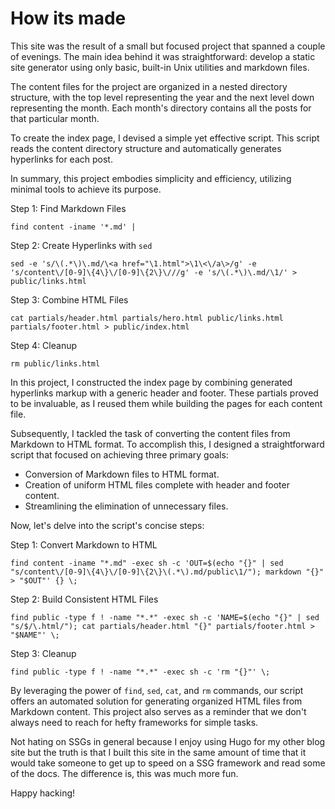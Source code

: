 # How its made

This site was the result of a small but focused project that spanned a couple of evenings. The main idea behind it was straightforward: develop a static site generator using only basic, built-in Unix utilities and markdown files.

The content files for the project are organized in a nested directory structure, with the top level representing the year and the next level down representing the month. Each month's directory contains all the posts for that particular month.

To create the index page, I devised a simple yet effective script. This script reads the content directory structure and automatically generates hyperlinks for each post.

In summary, this project embodies simplicity and efficiency, utilizing minimal tools to achieve its purpose.

Step 1: Find Markdown Files

    find content -iname '*.md' |

Step 2: Create Hyperlinks with `sed`

    sed -e 's/\(.*\)\.md/\<a href="\1.html">\1\<\/a\>/g' -e 's/content\/[0-9]\{4\}\/[0-9]\{2\}\///g' -e 's/\(.*\)\.md/\1/' > public/links.html

Step 3: Combine HTML Files

    cat partials/header.html partials/hero.html public/links.html partials/footer.html > public/index.html

Step 4: Cleanup

    rm public/links.html

In this project, I constructed the index page by combining generated hyperlinks markup with a generic header and footer. These partials proved to be invaluable, as I reused them while building the pages for each content file.

Subsequently, I tackled the task of converting the content files from Markdown to HTML format. To accomplish this, I designed a straightforward script that focused on achieving three primary goals:

- Conversion of Markdown files to HTML format.
- Creation of uniform HTML files complete with header and footer content.
- Streamlining the elimination of unnecessary files.

Now, let's delve into the script's concise steps:

Step 1: Convert Markdown to HTML

    find content -iname "*.md" -exec sh -c 'OUT=$(echo "{}" | sed "s/content\/[0-9]\{4\}\/[0-9]\{2\}\(.*\).md/public\1/"); markdown "{}" > "$OUT"' {} \;

Step 2: Build Consistent HTML Files

    find public -type f ! -name "*.*" -exec sh -c 'NAME=$(echo "{}" | sed "s/$/\.html/"); cat partials/header.html "{}" partials/footer.html > "$NAME"' \;

Step 3: Cleanup

    find public -type f ! -name "*.*" -exec sh -c 'rm "{}"' \;

By leveraging the power of `find`, `sed`, `cat`, and `rm` commands, our script offers an automated solution for generating organized HTML 
files from Markdown content. This project also serves as a reminder that we don't always need to reach for hefty frameworks for simple tasks.

Not hating on SSGs in general because I enjoy using Hugo for my other blog site but the truth is that I built this site in the same amount of
time that it would take someone to get up to speed on a SSG framework and read some of the docs. The difference is, this was much more fun.

Happy hacking!

